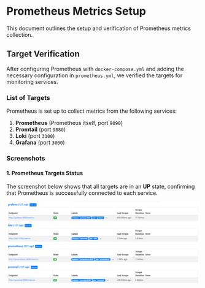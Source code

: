 # Prometheus Metrics Setup

This document outlines the setup and verification of Prometheus metrics collection.

## Target Verification

After configuring Prometheus with `docker-compose.yml` and adding the necessary configuration in `prometheus.yml`, we verified the targets for monitoring services.

### List of Targets

Prometheus is set up to collect metrics from the following services:

1. **Prometheus** (Prometheus itself, port `9090`)
2. **Promtail** (port `9080`)
3. **Loki** (port `3100`)
4. **Grafana** (port `3000`)

### Screenshots

#### 1. Prometheus Targets Status

The screenshot below shows that all targets are in an **UP** state, confirming that Prometheus is successfully connected to each service.

![alt text](screenshots/targets.png)